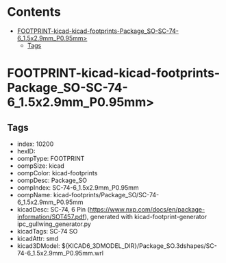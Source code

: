 



Contents
========

* [FOOTPRINT-kicad-kicad-footprints-Package_SO-SC-74-6_1.5x2.9mm_P0.95mm>](#footprint-kicad-kicad-footprints-package_so-sc-74-6_15x29mm_p095mm)
	* [Tags](#tags)

# FOOTPRINT-kicad-kicad-footprints-Package_SO-SC-74-6_1.5x2.9mm_P0.95mm>

## Tags

- index: 10200
- hexID: 
- oompType: FOOTPRINT
- oompSize: kicad
- oompColor: kicad-footprints
- oompDesc: Package_SO
- oompIndex: SC-74-6_1.5x2.9mm_P0.95mm
- oompName: kicad-footprints/Package_SO/SC-74-6_1.5x2.9mm_P0.95mm
- kicadDesc: SC-74, 6 Pin (https://www.nxp.com/docs/en/package-information/SOT457.pdf), generated with kicad-footprint-generator ipc_gullwing_generator.py
- kicadTags: SC-74 SO
- kicadAttr: smd
- kicad3DModel: ${KICAD6_3DMODEL_DIR}/Package_SO.3dshapes/SC-74-6_1.5x2.9mm_P0.95mm.wrl
